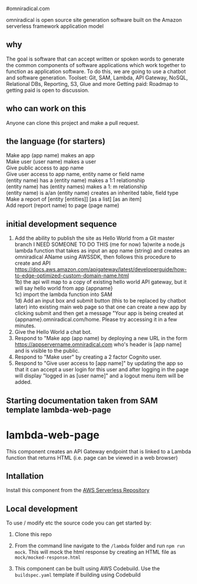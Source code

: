 
#omniradical.com

omniradical is open source site generation software built on the Amazon serverless framework application model

## why

The goal is software that can accept written or spoken words to generate the common components of software applications which work together to function as application software.
To do this, we are going to use a chatbot and software generation.
Toolset:  Git, SAM, Lambda, API Gateway, NoSQL, Relational DBs, Reporting, S3, Glue and more
Getting paid: Roadmap to getting paid is open to discussion.

## who can work on this
Anyone can clone this project and make a pull request.

## the language (for starters)

Make app (app name) makes an app  
Make user (user name) makes a user  
Give public access to app name  
Give user access to app name, entity name or field name  
(entity name) has a (entity name) makes a 1:1 relationship  
(entity name) has (entity names)  makes a 1: m relationship  
(entity name) is a/an (entity name) creates an inherited table, field type  
Make a report of [entity [entities]] [as a list] [as an item]  
Add report (report name) to page (page name)  


## initial development sequence

1) Add the ability to publish the site as Hello World from a Git master branch
   I NEED SOMEONE TO DO THIS (me for now)
   1a)write a node.js lambda function that takes as input an app name (string) and creates an omniradical AName using AWSSDK, then follows this procedure to create and API https://docs.aws.amazon.com/apigateway/latest/developerguide/how-to-edge-optimized-custom-domain-name.html  
   1b) the api will map to a copy of existing hello world API gateway, but it will say hello world from app {appname}  
   1c) import the lambda function into SAM  
   1d) Add an input box and submit button (this to be replaced by chatbot later) into existing main web page so that one can create a new app by clicking submit and then get a message "Your app is being created at {appname}.omniradical.com/home.  Please try accessing it in a few minutes.  
2) Give the Hello World a chat bot.
3) Respond to "Make app (app name) by deploying a new URL in the form https://appservername.omniradical.com who's header is [app name] and is visible to the public.
4) Respond to "Make user" by creating a 2 factor Cognito user.
5) Respond to "Give user access to [app name]" by updating the app so that it can accept a user login for this user and after logging in the page will display "logged in as [user name]" and a logout menu item will be added.



## Starting documentation taken from SAM template lambda-web-page

# lambda-web-page

This component creates an API Gateway endpoint that is linked to a Lambda function that returns HTML (i.e. page can be viewed in a web browser)

## Intallation

Install this component from the [AWS Serverless Repository](https://serverlessrepo.aws.amazon.com/#/applications/arn:aws:serverlessrepo:us-east-2:494028075635:applications~lambda-web-page-example) 

## Local development

To use / modify etc the source code you can get started by:

1.  Clone this repo

2.  From the command line navigate to the `/lambda` folder and run `npm run mock`.  This will mock the html response by creating an HTML file as `mock/mocked-response.html`

3.  This component can be built using AWS Codebuild.  Use the `buildspec.yaml` template if building using Codebuild


     


